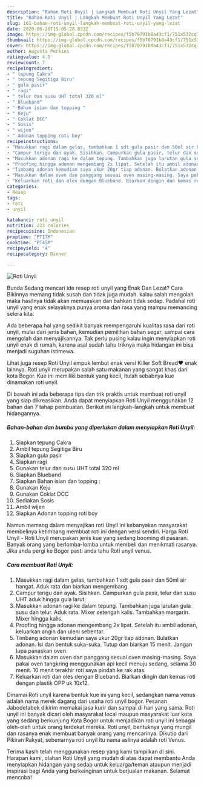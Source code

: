 ```yaml
---
description: "Bahan Roti Unyil | Langkah Membuat Roti Unyil Yang Lezat"
title: "Bahan Roti Unyil | Langkah Membuat Roti Unyil Yang Lezat"
slug: 161-bahan-roti-unyil-langkah-membuat-roti-unyil-yang-lezat
date: 2020-06-20T15:05:28.833Z
image: https://img-global.cpcdn.com/recipes/f5b70791b8a43cf1/751x532cq70/roti-unyil-foto-resep-utama.jpg
thumbnail: https://img-global.cpcdn.com/recipes/f5b70791b8a43cf1/751x532cq70/roti-unyil-foto-resep-utama.jpg
cover: https://img-global.cpcdn.com/recipes/f5b70791b8a43cf1/751x532cq70/roti-unyil-foto-resep-utama.jpg
author: Augusta Perkins
ratingvalue: 4.5
reviewcount: 7
recipeingredient:
- " tepung Cakra"
- " tepung Segitiga Biru"
- " gula pasir"
- " ragi"
- " telur dan susu UHT total 320 ml"
- " Blueband"
- " Bahan isian dan topping "
- " Keju"
- " Coklat DCC"
- " Sosis"
- " wijen"
- " Adonan topping roti boy"
recipeinstructions:
- "Masukkan ragi dalam gelas, tambahkan 1 sdt gula pasir dan 50ml air hangat. Aduk rata dan biarkan mengembang."
- "Campur terigu dan ayak. Sisihkan. Campurkan gula pasir, telur dan susu UHT aduk hingga gula larut."
- "Masukkan adonan ragi ke dalam tepung. Tambahkan juga larutan gula susu dan telur. Aduk rata. Mixer setengah kalis. Tambahkan margarin. Mixer hingga kalis."
- "Proofing hingga adonan mengembang 2x lipat. Setelah itu ambil adonan, keluarkan angin dan uleni sebentar."
- "Timbang adonan kemudian saya ukur 20gr tiap adonan. Bulatkan adonan. Isi dan bentuk suka-suka. Tutup dan biarkan 15 menit. Jangan lupa panaskan oven."
- "Masukkan dalam oven dan panggang sesuai oven masing-masing. Saya pakai oven tangkring menggunakan api kecil menuju sedang, selama 30 menit. 10 menit terakhir roti saya pindah ke rak atas."
- "Keluarkan roti dan oles dengan Blueband. Biarkan dingin dan kemas roti dengan plastik OPP uk 10x12."
categories:
- Resep
tags:
- roti
- unyil

katakunci: roti unyil 
nutrition: 223 calories
recipecuisine: Indonesian
preptime: "PT17M"
cooktime: "PT45M"
recipeyield: "4"
recipecategory: Dinner

---
```



![Roti Unyil](https://img-global.cpcdn.com/recipes/f5b70791b8a43cf1/751x532cq70/roti-unyil-foto-resep-utama.jpg)

Bunda Sedang mencari ide resep roti unyil yang Enak Dan Lezat? Cara Bikinnya memang tidak susah dan tidak juga mudah. kalau salah mengolah maka hasilnya tidak akan memuaskan dan bahkan tidak sedap. Padahal roti unyil yang enak selayaknya punya aroma dan rasa yang mampu memancing selera kita.

Ada beberapa hal yang sedikit banyak mempengaruhi kualitas rasa dari roti unyil, mulai dari jenis bahan, kemudian pemilihan bahan segar, sampai cara mengolah dan menyajikannya. Tak perlu pusing kalau ingin menyiapkan roti unyil enak di rumah, karena asal sudah tahu triknya maka hidangan ini bisa menjadi suguhan istimewa.

Lihat juga resep Roti Unyil empuk lembut enak versi Killer Soft Bread❤️ enak lainnya. Roti unyil merupakan salah satu makanan yang sangat khas dari kota Bogor. Kue ini memiliki bentuk yang kecil, itulah sebabnya kue dinamakan roti unyil.


Di bawah ini ada beberapa tips dan trik praktis untuk membuat roti unyil yang siap dikreasikan. Anda dapat menyiapkan Roti Unyil menggunakan 12 bahan dan 7 tahap pembuatan. Berikut ini langkah-langkah untuk membuat hidangannya.

<!--inarticleads1-->

##### Bahan-bahan dan bumbu yang diperlukan dalam menyiapkan Roti Unyil:

1. Siapkan  tepung Cakra
1. Ambil  tepung Segitiga Biru
1. Siapkan  gula pasir
1. Siapkan  ragi
1. Gunakan  telur dan susu UHT total 320 ml
1. Siapkan  Blueband
1. Siapkan  Bahan isian dan topping :
1. Gunakan  Keju
1. Gunakan  Coklat DCC
1. Sediakan  Sosis
1. Ambil  wijen
1. Siapkan  Adonan topping roti boy


Namun memang dalam menyajikan roti Unyil ini kebanyakan masyarakat membelinya ketimbang membuat roti ini dengan versi sendiri. Harga Roti Unyil - Roti Unyil merupakan jenis kue yang sedang booming di pasaran. Banyak orang yang berlomba-lomba untuk membeli dan menikmati rasanya. Jika anda pergi ke Bogor pasti anda tahu Roti unyil venus. 

<!--inarticleads2-->

##### Cara membuat Roti Unyil:

1. Masukkan ragi dalam gelas, tambahkan 1 sdt gula pasir dan 50ml air hangat. Aduk rata dan biarkan mengembang.
1. Campur terigu dan ayak. Sisihkan. Campurkan gula pasir, telur dan susu UHT aduk hingga gula larut.
1. Masukkan adonan ragi ke dalam tepung. Tambahkan juga larutan gula susu dan telur. Aduk rata. Mixer setengah kalis. Tambahkan margarin. Mixer hingga kalis.
1. Proofing hingga adonan mengembang 2x lipat. Setelah itu ambil adonan, keluarkan angin dan uleni sebentar.
1. Timbang adonan kemudian saya ukur 20gr tiap adonan. Bulatkan adonan. Isi dan bentuk suka-suka. Tutup dan biarkan 15 menit. Jangan lupa panaskan oven.
1. Masukkan dalam oven dan panggang sesuai oven masing-masing. Saya pakai oven tangkring menggunakan api kecil menuju sedang, selama 30 menit. 10 menit terakhir roti saya pindah ke rak atas.
1. Keluarkan roti dan oles dengan Blueband. Biarkan dingin dan kemas roti dengan plastik OPP uk 10x12.


Dinamai Roti unyil karena bentuk kue ini yang kecil, sedangkan nama venus adalah nama merek dagang dari usaha roti unyil bogor. Pesanan Jabodetabek dikirim memakai jasa kurir dan sampai di hari yang sama. Roti unyil ini banyak dicari oleh masyarakat local maupun masyarakat luar kota yang sedang berkunjung Kota Bogor untuk menjadikan roti unyil ini sebagai oleh-oleh untuk orang terdekat mereka. Roti unyil, bentuknya yang mungil dan rasanya enak membuat banyak orang yang mencarinya. Dikutip dari Pikiran Rakyat, sebenarnya roti unyil itu nama aslinya adalah roti Venus. 

Terima kasih telah menggunakan resep yang kami tampilkan di sini. Harapan kami, olahan Roti Unyil yang mudah di atas dapat membantu Anda menyiapkan hidangan yang sedap untuk keluarga/teman ataupun menjadi inspirasi bagi Anda yang berkeinginan untuk berjualan makanan. Selamat mencoba!
